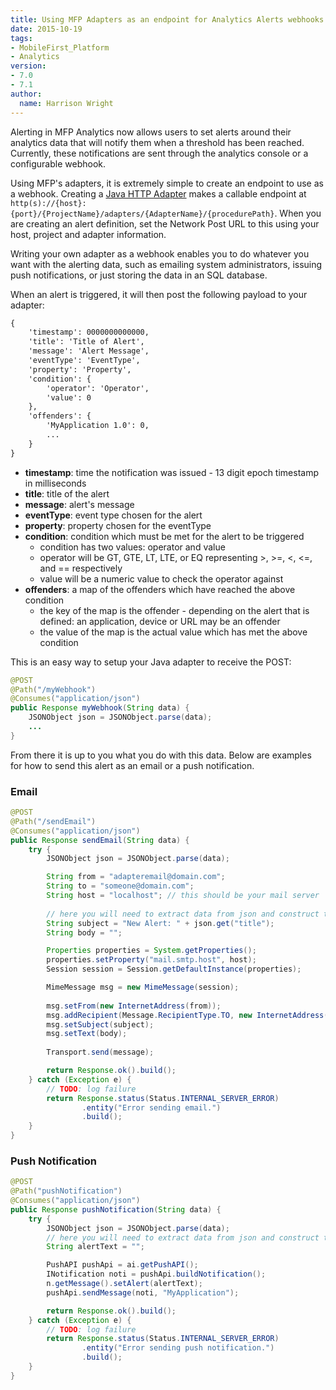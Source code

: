 ```yaml
---
title: Using MFP Adapters as an endpoint for Analytics Alerts webhooks
date: 2015-10-19
tags:
- MobileFirst_Platform
- Analytics
version:
- 7.0
- 7.1
author:
  name: Harrison Wright
---
```

Alerting in MFP Analytics now allows users to set alerts around their analytics data that will notify them when a threshold has been reached. Currently, these notifications are sent through the analytics console or a configurable webhook. 

Using MFP's adapters, it is extremely simple to create an endpoint to use as a webhook. Creating a <a href="https://developer.ibm.com/mobilefirstplatform/documentation/getting-started-7-1/foundation/server-side-development-category/java-adapter/java-http-adapter/">Java HTTP Adapter</a> makes a callable endpoint at <code>http(s)://{host}:{port}/{ProjectName}/adapters/{AdapterName}/{procedurePath}</code>. When you are creating an alert definition, set the Network Post URL to this using your host, project and adapter information.

Writing your own adapter as a webhook enables you to do whatever you want with the alerting data, such as emailing system administrators, issuing push notifications, or just storing the data in an SQL database.

When an alert is triggered, it will then post the following payload to your adapter:

```xml
{
    'timestamp': 0000000000000,
    'title': 'Title of Alert',
    'message': 'Alert Message', 
    'eventType': 'EventType', 
    'property': 'Property', 
    'condition': {
        'operator': 'Operator',
        'value': 0
    },
    'offenders': {
        'MyApplication 1.0': 0,
        ...
    }
}
```

- **timestamp**: time the notification was issued - 13 digit epoch timestamp in milliseconds
- **title**: title of the alert
- **message**: alert's message
- **eventType**: event type chosen for the alert
- **property**: property chosen for the eventType
- **condition**: condition which must be met for the alert to be triggered
    - condition has two values: operator and value
    - operator will be GT, GTE, LT, LTE, or EQ representing &gt;, &gt;=, &lt;, &lt;=, and == respectively
    - value will be a numeric value to check the operator against
- **offenders**: a map of the offenders which have reached the above condition
    - the key of the map is the offender - depending on the alert that is defined: an application, device or URL may be an offender
    - the value of the map is the actual value which has met the above condition

This is an easy way to setup your Java adapter to receive the POST:

```java
@POST
@Path("/myWebhook")
@Consumes("application/json")
public Response myWebhook(String data) {
    JSONObject json = JSONObject.parse(data);
    ...
}
```

From there it is up to you what you do with this data. Below are examples for how to send this alert as an email or a push notification.

### Email

```java
@POST
@Path("/sendEmail")
@Consumes("application/json")
public Response sendEmail(String data) {
    try {
        JSONObject json = JSONObject.parse(data);

        String from = "adapteremail@domain.com";
        String to = "someone@domain.com";
        String host = "localhost"; // this should be your mail server
    
        // here you will need to extract data from json and construct the desired message subject and body
        String subject = "New Alert: " + json.get("title");
        String body = "";

        Properties properties = System.getProperties();
        properties.setProperty("mail.smtp.host", host);
        Session session = Session.getDefaultInstance(properties);

        MimeMessage msg = new MimeMessage(session);
        
        msg.setFrom(new InternetAddress(from));
        msg.addRecipient(Message.RecipientType.TO, new InternetAddress(to));
        msg.setSubject(subject);
        msg.setText(body);
        
        Transport.send(message);

        return Response.ok().build();
    } catch (Exception e) {
        // TODO: log failure
        return Response.status(Status.INTERNAL_SERVER_ERROR)
                .entity("Error sending email.")
                .build();
    }    
}
```

### Push Notification

```java
@POST
@Path("pushNotification")
@Consumes("application/json")
public Response pushNotification(String data) {
    try {
        JSONObject json = JSONObject.parse(data);
        // here you will need to extract data from json and construct the desired alert text
        String alertText = "";

        PushAPI pushApi = ai.getPushAPI();
        INotification noti = pushApi.buildNotification();
        n.getMessage().setAlert(alertText);
        pushApi.sendMessage(noti, "MyApplication");

        return Response.ok().build();
    } catch (Exception e) {
        // TODO: log failure
        return Response.status(Status.INTERNAL_SERVER_ERROR)
                .entity("Error sending push notification.")
                .build();
    }
}
```